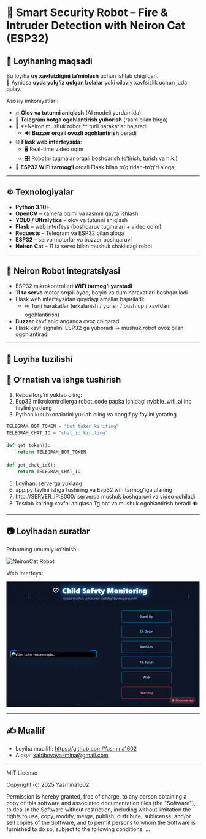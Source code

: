 # 🤖 Smart Security Robot – Fire & Intruder Detection with Neiron Cat (ESP32)

## 📌 Loyihaning maqsadi
Bu loyiha **uy xavfsizligini ta’minlash** uchun ishlab chiqilgan.  
📍 Ayniqsa **uyda yolg‘iz qolgan bolalar** yoki oilaviy xavfsizlik uchun juda qulay.  

Asosiy imkoniyatlari:  
- 🔥 **Olov va tutunni aniqlash** (AI modeli yordamida)  
- 📲 **Telegram botga ogohlantirish yuborish** (rasm bilan birga)  
- 🤖 **Neiron mushuk robot ** turli harakatlar bajaradi  
  - 🔊 **Buzzer orqali ovozli ogohlantirish** beradi  
- 🌐 **Flask web interfeysida**:  
  - 🖥️ Real-time video oqim  
  - 🎛️ Robotni tugmalar orqali boshqarish (o‘tirish, turish va h.k.)  
- 📡 **ESP32 WiFi tarmog‘i** orqali Flask bilan to‘g‘ridan-to‘g‘ri aloqa  

---

## ⚙️ Texnologiyalar

- **Python 3.10+**  
- **OpenCV** – kamera oqimi va rasmni qayta ishlash  
- **YOLO / Ultralytics** – olov va tutunni aniqlash  
- **Flask** – web interfeys (boshqaruv tugmalari + video oqim)  
- **Requests** – Telegram va ESP32 bilan aloqa  
- **ESP32** – servo motorlar va buzzer boshqaruvi  
- **Neiron Cat** – 11 ta servo bilan mushuk shaklidagi robot  

---

## 🐾 Neiron Robot integratsiyasi

- ESP32 mikrokontrolleri **WiFi tarmog‘i yaratadi**  
- **11 ta servo** motor orqali oyoq, bo‘yin va dum harakatlari boshqariladi  
- Flask web interfeysidan quyidagi amallar bajariladi:  
  - ⏩ Turli harakatlar (erkalanish / yurish / push up / xavfdan ogohlantirish)
- **Buzzer** xavf aniqlanganda ovoz chiqaradi  
- Flask xavf signalini ESP32 ga yuboradi → mushuk robot ovoz bilan ogohlantiradi  

---

## 📂 Loyiha tuzilishi

## 🔧 O‘rnatish va ishga tushirish

1. Repository’ni yuklab oling:
2. Esp32 mikrokontrollerga robot_code papka ichidagi nybble_wifi_ai.ino faylini yuklang
3. Python kutubxonalarini yuklab oling va congif.py faylini yarating
```python
TELEGRAM_BOT_TOKEN = "bot_token_kiriting"
TELEGRAM_CHAT_ID = "chat_id_kiriting"

def get_token():
    return TELEGRAM_BOT_TOKEN

def get_chat_id():
    return TELEGRAM_CHAT_ID
```
5. Loyihani serverga yuklang
6. app.py faylini ishga tushiring va Esp32 wifi tarmog'iga ulaning
7. http://SERVER_IP:8000/ serverda mushuk boshqaruvi va video ochiladi
8. Testlab ko'ring xavfni aniqlasa Tg bot va mushuk ogohlantirish beradi 🔊

--- 

## 📷 Loyihadan suratlar

Robotning umumiy ko‘rinishi:

![NeironCat Robot](docs/images/neiron.gif)

Web interfeys:

![Boshqaruv interfeysi](docs/images/web.png)

---
## ✍️ Muallif

- Loyiha muallifi: https://github.com/Yasmina1602  
- Aloqa: xabibovayasmina@gmail.com  

---
MIT License

Copyright (c) 2025 Yasmina1602

Permission is hereby granted, free of charge, to any person obtaining a copy
of this software and associated documentation files (the "Software"), to deal
in the Software without restriction, including without limitation the rights
to use, copy, modify, merge, publish, distribute, sublicense, and/or sell
copies of the Software, and to permit persons to whom the Software is
furnished to do so, subject to the following conditions:
...
